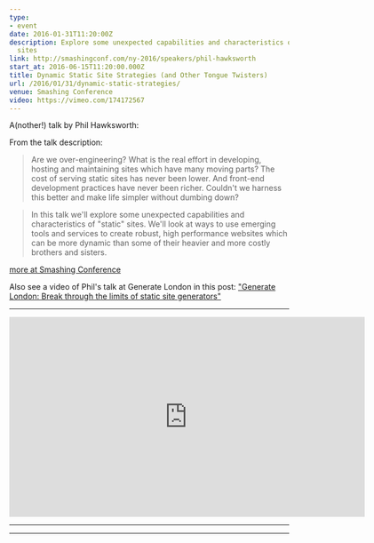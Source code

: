 ```yaml
---
type:
- event
date: 2016-01-31T11:20:00Z
description: Explore some unexpected capabilities and characteristics of “static”
  sites
link: http://smashingconf.com/ny-2016/speakers/phil-hawksworth
start_at: 2016-06-15T11:20:00.000Z
title: Dynamic Static Site Strategies (and Other Tongue Twisters)
url: /2016/01/31/dynamic-static-strategies/
venue: Smashing Conference
video: https://vimeo.com/174172567
---
```


A(nother!) talk by Phil Hawks­worth:

From the talk description:

> Are we over-engineering? What is the real effort in developing, hosting and maintaining sites which have many moving parts? The cost of serving static sites has never been lower. And front-end development practices have never been richer. Couldn't we harness this better and make life simpler without dumbing down?

> In this talk we'll explore some unexpected capabilities and characteristics of "static" sites. We'll look at ways to use emerging tools and services to create robust, high performance websites which can be more dynamic than some of their heavier and more costly brothers and sisters.

[more at Smashing Conference](http://smashingconf.com/ny-2016/speakers/phil-hawksworth)

Also see a video of Phil's talk at Generate London in this post: ["Generate London: Break through the limits of static site generators"](/event/2015/09/17/generate-london/)


---

<div class="embed-container">
<iframe src="https://player.vimeo.com/video/174172567?title=0&byline=0&portrait=0" width="640" height="360" frameborder="0" webkitallowfullscreen mozallowfullscreen allowfullscreen></iframe>
</div>

---


  <script async class="speakerdeck-embed" data-id="a749dd2bfe024f71a262ddce74dcc228" data-ratio="1.33333333333333" src="//speakerdeck.com/assets/embed.js"></script>


---